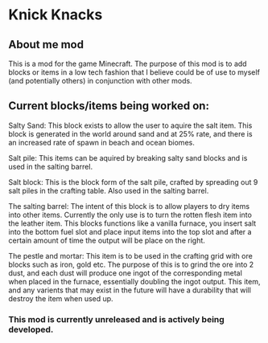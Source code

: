 # Knick Knacks

## About me mod

This is a mod for the game Minecraft. The purpose of this mod is to add blocks or items in a low tech fashion that I believe could be of use to myself (and potentially others) in conjunction with other mods.

## Current blocks/items being worked on:

Salty Sand: This block exists to allow the user to aquire the salt item. This block is generated in the world around sand and at 25% rate, and there is an increased rate of spawn in beach and ocean biomes. 

Salt pile: This items can be aquired by breaking salty sand blocks and is used in the salting barrel.

Salt block: This is the block form of the salt pile, crafted by spreading out 9 salt piles in the crafting table. Also used in the salting barrel.

The salting barrel: The intent of this block is to allow players to dry items into other items. Currently the only use is to turn the rotten flesh item into the leather item. This blocks functions like a vanilla furnace, you insert salt into the bottom fuel slot and place input items into the top slot and after a certain amount of time the output will be place on the right.

The pestle and mortar: This item is to be used in the crafting grid with ore blocks such as iron, gold etc. The purpose of this is to grind the ore into 2 dust, and each dust will produce one ingot of the corresponding metal when placed in the furnace, essentially doubling the ingot output. This item, and any varients that may exist in the future will have a durability that will destroy the item when used up.

### This mod is currently unreleased and is actively being developed.
